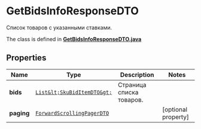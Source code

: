

# GetBidsInfoResponseDTO

Список товаров с указанными ставками.

The class is defined in **[GetBidsInfoResponseDTO.java](../../src/main/java/org/openapitools/model/GetBidsInfoResponseDTO.java)**

## Properties

Name | Type | Description | Notes
------------ | ------------- | ------------- | -------------
**bids** | [`List&lt;SkuBidItemDTO&gt;`](SkuBidItemDTO.md) | Страница списка товаров. | 
**paging** | [`ForwardScrollingPagerDTO`](ForwardScrollingPagerDTO.md) |  |  [optional property]




